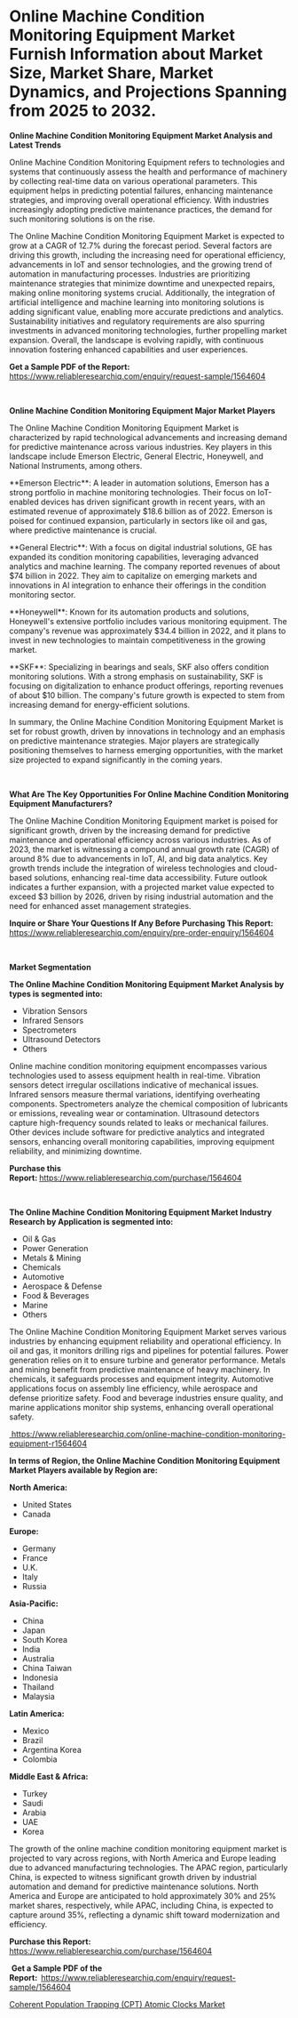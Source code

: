 <p><h1>Online Machine Condition Monitoring Equipment Market Furnish Information about Market Size, Market Share, Market Dynamics, and Projections Spanning from 2025 to 2032.</h1></p><p><strong>Online Machine Condition Monitoring Equipment Market Analysis and Latest Trends</strong></p>
<p><p>Online Machine Condition Monitoring Equipment refers to technologies and systems that continuously assess the health and performance of machinery by collecting real-time data on various operational parameters. This equipment helps in predicting potential failures, enhancing maintenance strategies, and improving overall operational efficiency. With industries increasingly adopting predictive maintenance practices, the demand for such monitoring solutions is on the rise.</p><p>The Online Machine Condition Monitoring Equipment Market is expected to grow at a CAGR of 12.7% during the forecast period. Several factors are driving this growth, including the increasing need for operational efficiency, advancements in IoT and sensor technologies, and the growing trend of automation in manufacturing processes. Industries are prioritizing maintenance strategies that minimize downtime and unexpected repairs, making online monitoring systems crucial. Additionally, the integration of artificial intelligence and machine learning into monitoring solutions is adding significant value, enabling more accurate predictions and analytics. Sustainability initiatives and regulatory requirements are also spurring investments in advanced monitoring technologies, further propelling market expansion. Overall, the landscape is evolving rapidly, with continuous innovation fostering enhanced capabilities and user experiences.</p></p>
<p><strong>Get a Sample PDF of the Report:&nbsp;</strong> <a href="https://www.reliableresearchiq.com/enquiry/request-sample/1564604?utm_campaign=3524&utm_medium=2&utm_source=Github&utm_content=ia&utm_term=11042025&utm_id=online-machine-condition-monitoring-equipment">https://www.reliableresearchiq.com/enquiry/request-sample/1564604</a></p>
<p>&nbsp;</p>
<p><strong>Online Machine Condition Monitoring Equipment Major Market Players</strong></p>
<p><p>The Online Machine Condition Monitoring Equipment Market is characterized by rapid technological advancements and increasing demand for predictive maintenance across various industries. Key players in this landscape include Emerson Electric, General Electric, Honeywell, and National Instruments, among others.</p><p>**Emerson Electric**: A leader in automation solutions, Emerson has a strong portfolio in machine monitoring technologies. Their focus on IoT-enabled devices has driven significant growth in recent years, with an estimated revenue of approximately $18.6 billion as of 2022. Emerson is poised for continued expansion, particularly in sectors like oil and gas, where predictive maintenance is crucial.</p><p>**General Electric**: With a focus on digital industrial solutions, GE has expanded its condition monitoring capabilities, leveraging advanced analytics and machine learning. The company reported revenues of about $74 billion in 2022. They aim to capitalize on emerging markets and innovations in AI integration to enhance their offerings in the condition monitoring sector.</p><p>**Honeywell**: Known for its automation products and solutions, Honeywell's extensive portfolio includes various monitoring equipment. The company's revenue was approximately $34.4 billion in 2022, and it plans to invest in new technologies to maintain competitiveness in the growing market.</p><p>**SKF**: Specializing in bearings and seals, SKF also offers condition monitoring solutions. With a strong emphasis on sustainability, SKF is focusing on digitalization to enhance product offerings, reporting revenues of about $10 billion. The company's future growth is expected to stem from increasing demand for energy-efficient solutions.</p><p>In summary, the Online Machine Condition Monitoring Equipment Market is set for robust growth, driven by innovations in technology and an emphasis on predictive maintenance strategies. Major players are strategically positioning themselves to harness emerging opportunities, with the market size projected to expand significantly in the coming years.</p></p>
<p>&nbsp;</p>
<p><strong>What Are The Key Opportunities For Online Machine Condition Monitoring Equipment Manufacturers?</strong></p>
<p><p>The Online Machine Condition Monitoring Equipment market is poised for significant growth, driven by the increasing demand for predictive maintenance and operational efficiency across various industries. As of 2023, the market is witnessing a compound annual growth rate (CAGR) of around 8% due to advancements in IoT, AI, and big data analytics. Key growth trends include the integration of wireless technologies and cloud-based solutions, enhancing real-time data accessibility. Future outlook indicates a further expansion, with a projected market value expected to exceed $3 billion by 2026, driven by rising industrial automation and the need for enhanced asset management strategies.</p></p>
<p><strong>Inquire or Share Your Questions If Any Before Purchasing This Report:</strong> <a href="https://www.reliableresearchiq.com/enquiry/pre-order-enquiry/1564604?utm_campaign=3524&utm_medium=2&utm_source=Github&utm_content=ia&utm_term=11042025&utm_id=online-machine-condition-monitoring-equipment">https://www.reliableresearchiq.com/enquiry/pre-order-enquiry/1564604</a></p>
<p>&nbsp;</p>
<p><strong>Market Segmentation</strong></p>
<p><strong>The Online Machine Condition Monitoring Equipment Market Analysis by types is segmented into:</strong></p>
<p><ul><li>Vibration Sensors</li><li>Infrared Sensors</li><li>Spectrometers</li><li>Ultrasound Detectors</li><li>Others</li></ul></p>
<p><p>Online machine condition monitoring equipment encompasses various technologies used to assess equipment health in real-time. Vibration sensors detect irregular oscillations indicative of mechanical issues. Infrared sensors measure thermal variations, identifying overheating components. Spectrometers analyze the chemical composition of lubricants or emissions, revealing wear or contamination. Ultrasound detectors capture high-frequency sounds related to leaks or mechanical failures. Other devices include software for predictive analytics and integrated sensors, enhancing overall monitoring capabilities, improving equipment reliability, and minimizing downtime.</p></p>
<p><strong>Purchase this Report:&nbsp;</strong><a href="https://www.reliableresearchiq.com/purchase/1564604?utm_campaign=3524&utm_medium=2&utm_source=Github&utm_content=ia&utm_term=11042025&utm_id=online-machine-condition-monitoring-equipment">https://www.reliableresearchiq.com/purchase/1564604</a></p>
<p>&nbsp;</p>
<p><strong>The Online Machine Condition Monitoring Equipment Market Industry Research by Application is segmented into:</strong></p>
<p><ul><li>Oil & Gas</li><li>Power Generation</li><li>Metals & Mining</li><li>Chemicals</li><li>Automotive</li><li>Aerospace & Defense</li><li>Food & Beverages</li><li>Marine</li><li>Others</li></ul></p>
<p><p>The Online Machine Condition Monitoring Equipment Market serves various industries by enhancing equipment reliability and operational efficiency. In oil and gas, it monitors drilling rigs and pipelines for potential failures. Power generation relies on it to ensure turbine and generator performance. Metals and mining benefit from predictive maintenance of heavy machinery. In chemicals, it safeguards processes and equipment integrity. Automotive applications focus on assembly line efficiency, while aerospace and defense prioritize safety. Food and beverage industries ensure quality, and marine applications monitor ship systems, enhancing overall operational safety.</p></p>
<p><a href="https://www.reliableresearchiq.com/online-machine-condition-monitoring-equipment-r1564604?utm_campaign=3524&utm_medium=2&utm_source=Github&utm_content=ia&utm_term=11042025&utm_id=online-machine-condition-monitoring-equipment">&nbsp;https://www.reliableresearchiq.com/online-machine-condition-monitoring-equipment-r1564604</a></p>
<p><strong>In terms of Region, the Online Machine Condition Monitoring Equipment Market Players available by Region are:</strong></p>
<p>
    <p> <strong> North America: </strong>
        <ul>
            <li>United States</li>
            <li>Canada</li>
        </ul>
        </p> 
    <p> <strong> Europe: </strong>
        <ul>
            <li>Germany</li>
            <li>France</li>
            <li>U.K.</li>
            <li>Italy</li>
            <li>Russia</li>
        </ul>
        </p> 
    <p> <strong> Asia-Pacific: </strong>
        <ul>
            <li>China</li>
            <li>Japan</li>
            <li>South Korea</li>
            <li>India</li>
            <li>Australia</li>
            <li>China Taiwan</li>
            <li>Indonesia</li>
            <li>Thailand</li>
            <li>Malaysia</li>
        </ul>
        </p> 
    <p> <strong> Latin America: </strong>
        <ul>
            <li>Mexico</li>
            <li>Brazil</li>
            <li>Argentina Korea</li>
            <li>Colombia</li>
        </ul>
        </p> 
    <p> <strong> Middle East & Africa: </strong>
        <ul>
            <li>Turkey</li>
            <li>Saudi</li>
            <li>Arabia</li>
            <li>UAE</li>
            <li>Korea</li>
        </ul>
    </p>
    </p>
<p><p>The growth of the online machine condition monitoring equipment market is projected to vary across regions, with North America and Europe leading due to advanced manufacturing technologies. The APAC region, particularly China, is expected to witness significant growth driven by industrial automation and demand for predictive maintenance solutions. North America and Europe are anticipated to hold approximately 30% and 25% market shares, respectively, while APAC, including China, is expected to capture around 35%, reflecting a dynamic shift toward modernization and efficiency.</p></p>
<p><strong>Purchase this Report: </strong><a href="https://www.reliableresearchiq.com/purchase/1564604?utm_campaign=3524&utm_medium=2&utm_source=Github&utm_content=ia&utm_term=11042025&utm_id=online-machine-condition-monitoring-equipment">https://www.reliableresearchiq.com/purchase/1564604</a></p>
<p>&nbsp;<strong>Get a Sample PDF of the Report:&nbsp;&nbsp;</strong><a href="https://www.reliableresearchiq.com/enquiry/request-sample/1564604?utm_campaign=3524&utm_medium=2&utm_source=Github&utm_content=ia&utm_term=11042025&utm_id=online-machine-condition-monitoring-equipment">https://www.reliableresearchiq.com/enquiry/request-sample/1564604</a></p>
<p><strong></strong></p>
<p><p><a href="https://github.com/chlihakwatsi/Market-Research-Report-List-1/blob/main/coherent-population-trapping-cpt-atomic-clocks-market.md?utm_campaign=3524&utm_medium=2&utm_source=Github&utm_content=ia&utm_term=11042025&utm_id=online-machine-condition-monitoring-equipment">Coherent Population Trapping (CPT) Atomic Clocks Market</a></p></p>